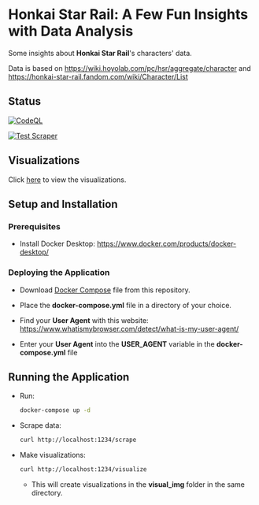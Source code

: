 # Honkai Star Rail: A Few Fun Insights with Data Analysis

Some insights about **Honkai Star Rail**'s characters' data.

Data is based on <https://wiki.hoyolab.com/pc/hsr/aggregate/character>
and <https://honkai-star-rail.fandom.com/wiki/Character/List>

## Status

[![CodeQL](https://github.com/sakan811/Honkai-Star-Rail-A-Few-Fun-Insights-with-Data-Analysis/actions/workflows/codeql.yml/badge.svg)](https://github.com/sakan811/Honkai-Star-Rail-A-Few-Fun-Insights-with-Data-Analysis/actions/workflows/codeql.yml)

[![Test Scraper](https://github.com/sakan811/Honkai-Star-Rail-A-Few-Fun-Insights-with-Data-Analysis/actions/workflows/test-scraper.yml/badge.svg)](https://github.com/sakan811/Honkai-Star-Rail-A-Few-Fun-Insights-with-Data-Analysis/actions/workflows/test-scraper.yml)

## Visualizations

Click [here](./docs/VISUAL.md) to view the visualizations.

## Setup and Installation

### Prerequisites

* Install Docker Desktop: <https://www.docker.com/products/docker-desktop/>

### Deploying the Application

* Download [Docker Compose](./docker-compose.yml) file from this repository.

* Place the **docker-compose.yml** file in a directory of your choice.

* Find your **User Agent** with this website: <https://www.whatismybrowser.com/detect/what-is-my-user-agent/>

* Enter your **User Agent** into the **USER_AGENT** variable in the **docker-compose.yml** file

## Running the Application

* Run:

  ```bash
  docker-compose up -d
  ```

* Scrape data:
  
  ```bash
  curl http://localhost:1234/scrape
  ```

* Make visualizations:

  ```bash
  curl http://localhost:1234/visualize
  ```

  * This will create visualizations in the **visual_img** folder in the same directory.
